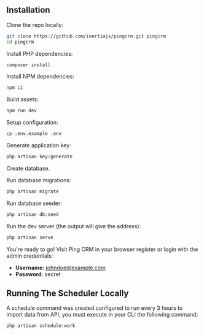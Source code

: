 ## Installation

Clone the repo locally:

```sh
git clone https://github.com/inertiajs/pingcrm.git pingcrm
cd pingcrm
```

Install PHP dependencies:

```sh
composer install
```

Install NPM dependencies:

```sh
npm ci
```

Build assets:

```sh
npm run dev
```

Setup configuration:

```sh
cp .env.example .env
```

Generate application key:

```sh
php artisan key:generate
```

Create database.


Run database migrations:

```sh
php artisan migrate
```

Run database seeder:

```sh
php artisan db:seed
```

Run the dev server (the output will give the address):

```sh
php artisan serve
```

You're ready to go! Visit Ping CRM in your browser register or login with the admin credentials:

- **Username:** johndoe@example.com
- **Password:** secret

## Running The Scheduler Locally

A schedule command was created configured to run every 3 hours to import data from API, you must execute in your CLI the following command:
```sh
php artisan schedule:work
```
